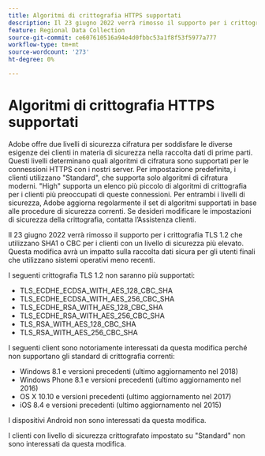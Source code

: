 ```yaml
---
title: Algoritmi di crittografia HTTPS supportati
description: Il 23 giugno 2022 verrà rimosso il supporto per i crittografia TLS 1.2 che utilizzano SHA1 o CBC per i clienti con un livello di sicurezza più elevato.
feature: Regional Data Collection
source-git-commit: ce607610516a94e4d0fbbc53a1f8f53f5977a777
workflow-type: tm+mt
source-wordcount: '273'
ht-degree: 0%

---
```



# Algoritmi di crittografia HTTPS supportati

Adobe offre due livelli di sicurezza cifratura per soddisfare le diverse esigenze dei clienti in materia di sicurezza nella raccolta dati di prime parti. Questi livelli determinano quali algoritmi di cifratura sono supportati per le connessioni HTTPS con i nostri server. Per impostazione predefinita, i clienti utilizzano &quot;Standard&quot;, che supporta solo algoritmi di cifratura moderni. &quot;High&quot; supporta un elenco più piccolo di algoritmi di crittografia per i clienti più preoccupati di queste connessioni. Per entrambi i livelli di sicurezza, Adobe aggiorna regolarmente il set di algoritmi supportati in base alle procedure di sicurezza correnti. Se desideri modificare le impostazioni di sicurezza della crittografia, contatta l’Assistenza clienti.

Il 23 giugno 2022 verrà rimosso il supporto per i crittografia TLS 1.2 che utilizzano SHA1 o CBC per i clienti con un livello di sicurezza più elevato.  Questa modifica avrà un impatto sulla raccolta dati sicura per gli utenti finali che utilizzano sistemi operativi meno recenti.

I seguenti crittografia TLS 1.2 non saranno più supportati:

* TLS_ECDHE_ECDSA_WITH_AES_128_CBC_SHA
* TLS_ECDHE_ECDSA_WITH_AES_256_CBC_SHA
* TLS_ECDHE_RSA_WITH_AES_128_CBC_SHA
* TLS_ECDHE_RSA_WITH_AES_256_CBC_SHA
* TLS_RSA_WITH_AES_128_CBC_SHA
* TLS_RSA_WITH_AES_256_CBC_SHA

I seguenti client sono notoriamente interessati da questa modifica perché non supportano gli standard di crittografia correnti:

* Windows 8.1 e versioni precedenti (ultimo aggiornamento nel 2018)
* Windows Phone 8.1 e versioni precedenti (ultimo aggiornamento nel 2016)
* OS X 10.10 e versioni precedenti (ultimo aggiornamento nel 2017)
* iOS 8.4 e versioni precedenti (ultimo aggiornamento nel 2015)

I dispositivi Android non sono interessati da questa modifica.

I clienti con livello di sicurezza crittografato impostato su &quot;Standard&quot; non sono interessati da questa modifica.

